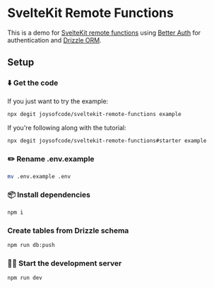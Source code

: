 # SvelteKit Remote Functions

This is a demo for [SvelteKit remote functions](https://svelte.dev/docs/kit/remote-functions) using [Better Auth](https://www.better-auth.com/) for authentication and [Drizzle ORM](https://orm.drizzle.team/).

## Setup

### ⬇️ Get the code

If you just want to try the example:

```sh
npx degit joysofcode/sveltekit-remote-functions example
```

If you're following along with the tutorial:

```sh
npx degit joysofcode/sveltekit-remote-functions#starter example
```

### ✏️ Rename .env.example

```sh
mv .env.example .env
```

### 📦️ Install dependencies

```sh
npm i
```

### Create tables from Drizzle schema

```sh
npm run db:push
```

### 🧑‍💻 Start the development server

```sh
npm run dev
```
